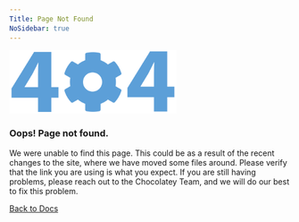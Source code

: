 ```yaml
---
Title: Page Not Found
NoSidebar: true
---
```


<main id="centered-layout" class="position-relative d-sm-flex">
    <div class="container py-3 py-md-5 d-flex flex-column justify-content-center">
        <div class="row">
            <div class="col-md-8 col-xl-6 mx-auto">
                <div class="card card-body p-md-5">
                    <div class="text-center">
                        <img class="mb-3" width="300" src="/assets/images/global-shared/404.svg" title="404 Page Not Found" alt="404 Page Not Found" >
                        <h3 class="text-uppercase bg-primary-opacity-25 text-primary d-inline-block p-2 mt-0">Oops! Page not found.</h3>
                    </div>
                    <p class="text-reset">
                        We were unable to find this page. This could be as a result of the recent changes to the site, where we have moved some files around. Please verify that the link you are using is what you expect.  If you are still having problems, please reach out to the Chocolatey Team, and we will do our best to fix this problem.
                    </p>
                    <div class="text-center"><a role="button" class="btn btn-primary" href="/en-us/">Back to Docs</a></div>
                </div>
            </div>
        </div>
    </div>
</main>